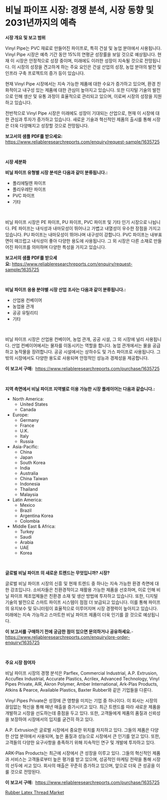 <p><h1>비닐 파이프 시장: 경쟁 분석, 시장 동향 및 2031년까지의 예측</h1></p><p><strong>시장 개요 및 보고 범위</strong></p>
<p><p>Vinyl Pipe는 PVC 재료로 만들어진 파이프로, 특히 건설 및 농업 분야에서 사용됩니다. Vinyl Pipe 시장은 예측 기간 동안 15%의 연평균 성장률을 보일 것으로 예상됩니다. 현재 이 시장은 안정적으로 성장 중이며, 미래에도 이러한 성장이 지속될 것으로 전망됩니다. 이 시장의 성장을 견고하게 하는 주요 요인은 건설 산업의 성장, 농업 분야의 발전 및 인프라 구축 프로젝트의 증가 등이 있습니다.</p><p>현재 Vinyl Pipe 시장에서는 지속 가능한 제품에 대한 수요가 증가하고 있으며, 환경 친화적이고 내구성 있는 제품에 대한 관심이 높아지고 있습니다. 또한 디지털 기술의 발전으로 인해 생산 및 유통 과정이 효율적으로 관리되고 있으며, 이로써 시장의 성장을 지원하고 있습니다.</p><p>전반적으로 Vinyl Pipe 시장은 미래에도 성장이 기대되는 산업으로, 현재 이 시장에 대한 관심과 투자가 증가하고 있습니다. 새로운 기술과 혁신적인 제품의 출시를 통해 시장은 더욱 다양해지고 성장할 것으로 전망됩니다.</p></p>
<p><strong>보고서의 샘플 PDF를 받으세요:</strong> <a href="https://www.reliableresearchreports.com/enquiry/request-sample/1635725">https://www.reliableresearchreports.com/enquiry/request-sample/1635725</a></p>
<p>&nbsp;</p>
<p><strong>시장 세분화</strong></p>
<p><strong>비닐 파이프 유형별 시장 분석은 다음과 같이 분류됩니다.:</strong></p>
<p><ul><li>폴리에틸렌 파이프</li><li>폴리우레탄 파이프</li><li>PVC 파이프</li><li>기타</li></ul></p>
<p>&nbsp;</p>
<p><p>비닐 파이프 시장은 PE 파이프, PU 파이프, PVC 파이프 및 기타 인기 시장으로 나뉩니다. PE 파이프는 내식성과 내마모성이 뛰어나고 가볍고 내열성이 우수한 장점을 가지고 있습니다. PU 파이프는 내마모성이 뛰어나며 내구성이 강합니다. PVC 파이프는 내부표면이 매끄럽고 내식성이 좋아 다양한 용도에 사용됩니다. 그 외 시장은 다른 소재로 만들어진 파이프를 의미하며 다양한 특성을 가지고 있습니다.</p></p>
<p><strong>보고서의 샘플 PDF를 받으세요:</strong>&nbsp;<a href="https://www.reliableresearchreports.com/enquiry/request-sample/1635725">https://www.reliableresearchreports.com/enquiry/request-sample/1635725</a></p>
<p>&nbsp;</p>
<p><strong> 비닐 파이프 응용 분야별 시장 산업 조사는 다음과 같이 분류됩니다.:</strong></p>
<p><ul><li>산업용 컨베이어</li><li>농업용 관개</li><li>공공 유틸리티</li><li>기타</li></ul></p>
<p>&nbsp;</p>
<p><p>비닐 파이프 시장은 산업용 컨베이어, 농업 관개, 공공 시설, 그 외 시장에 널리 사용됩니다. 산업 컨베이어에서는 물자를 이동시키는 역할을 합니다. 농업 관개에서는 물을 공급하고 농작물을 장려합니다. 공공 시설에서는 상하수도 및 가스 파이프로 사용됩니다. 그 밖의 시장에서도 다양한 용도로 사용되며 안정적인 성능과 경제성을 제공합니다.</p></p>
<p><strong>이 보고서 구매:</strong>&nbsp; <a href="https://www.reliableresearchreports.com/purchase/1635725">https://www.reliableresearchreports.com/purchase/1635725</a></p>
<p>&nbsp;</p>
<p><strong>지역 측면에서 비닐 파이프 지역별로 이용 가능한 시장 플레이어는 다음과 같습니다.:</strong></p>
<p><ul>
    <li>
        North America:
        <ul>
            <li>United States</li>
            <li>Canada</li>
        </ul>
    </li>
    <li>
        Europe:
        <ul>
            <li>Germany</li>
            <li>France</li>
            <li>U.K.</li>
            <li>Italy</li>
            <li>Russia</li>
        </ul>
    </li>
    <li>
        Asia-Pacific:
        <ul>
            <li>China</li>
            <li>Japan</li>
            <li>South Korea</li>
            <li>India</li>
            <li>Australia</li>
            <li>China Taiwan</li>
            <li>Indonesia</li>
            <li>Thailand</li>
            <li>Malaysia</li>
        </ul>
    </li>
    <li>
        Latin America:
        <ul>
            <li>Mexico</li>
            <li>Brazil</li>
            <li>Argentina Korea</li>
            <li>Colombia</li>
        </ul>
    </li>
    <li>
        Middle East & Africa:
        <ul>
            <li>Turkey</li>
            <li>Saudi</li>
            <li>Arabia</li>
            <li>UAE</li>
            <li>Korea</li>
        </ul>
    </li>
    </ul></p>
<p>&nbsp;</p>
<p><strong>글로벌 비닐 파이프 의 새로운 트렌드는 무엇입니까? 시장?</strong></p>
<p><p>글로벌 비닐 파이프 시장의 신흥 및 현재 트렌드 중 하나는 지속 가능한 환경 측면에 대한 강조입니다. 소비자들은 친환경적이고 재활용 가능한 제품을 선호하며, 이로 인해 비닐 파이프 제조업체들은 친환경 소재 및 생산 방법에 투자하고 있습니다. 또한, 디지털 기술의 발전으로 스마트 파이프 시스템이 점점 더 보급되고 있습니다. 이를 통해 파이프의 유지보수 및 모니터링이 효율적으로 이루어지며 시장 경쟁력이 높아지고 있습니다. 미래에는 지속 가능하고 스마트한 비닐 파이프 제품이 더욱 인기를 끌 것으로 예상됩니다.</p></p>
<p><strong>이 보고서를 구매하기 전에 궁금한 점이 있으면 문의하거나 공유하세요.</strong>- <a href="https://www.reliableresearchreports.com/enquiry/pre-order-enquiry/1635725">https://www.reliableresearchreports.com/enquiry/pre-order-enquiry/1635725</a></p>
<p>&nbsp;</p>
<p><strong>주요 시장 참여자</strong></p>
<p><p>비닐 파이프 시장의 경쟁 분석은 Parflex, Commercial Industrial, A.P. Extrusion, Accuflex Industrial, Accurate Plastics, Acrilex, Advanced Technology, Vinyl Pipes Private, AIR, Akron Polymer, Amber International, Ark-Plas Products, Atkins & Pearce, Available Plastics, Baxter Rubber와 같은 기업들을 다룬다.</p><p>Vinyl Pipes Private은 성장에 큰 영향을 미치는 기업 중 하나이다. 이 회사는 시장의 끊임없는 혁신을 통해 매년 매출을 증가시키고 있다. 최근 트렌드를 따라 새로운 제품을 개발하고 시장을 선도하는데 중점을 두고 있다. 또한, 고객들에게 제품의 품질과 신뢰성을 보장하여 시장에서의 입지를 굳건히 하고 있다.</p><p>A.P. Extrusion은 글로벌 시장에서 중요한 위치를 차지하고 있다. 그들의 제품은 다양한 산업 분야에서 사용되며, 높은 품질과 성능으로 시장에서 큰 인기를 얻고 있다. 또한, 고객들의 다양한 요구사항을 충족하기 위해 지속적인 연구 및 개발에 투자하고 있다.</p><p>ARK-Plas Products는 최근에 시장에서 큰 성장을 이루고 있다. 그들의 혁신적인 제품과 서비스는 고객들로부터 높은 평가를 받고 있으며, 성공적인 마케팅 전략을 통해 시장의 선두에 서고 있다. 회사의 매출은 꾸준히 증가하고 있으며, 앞으로 더욱 큰 성공을 이룰 것으로 전망된다.</p></p>
<p><strong>이 보고서 구매:</strong>&nbsp;&nbsp;<a href="https://www.reliableresearchreports.com/purchase/1635725">https://www.reliableresearchreports.com/purchase/1635725</a></p>
<p><p><a href="https://lydian-appliance-61d.notion.site/Rubber-Latex-Thread-Market-Offer-Valuable-Insights-into-Market-Size-Market-Share-Market-Trends-an-d93c1af494224709b04298db5574ffc7">Rubber Latex Thread Market</a></p></p>
